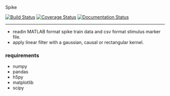 Spike

[![Build Status](https://travis-ci.org/ZaneMuir/NeuroAnalysis.svg?branch=master)](https://travis-ci.org/ZaneMuir/NeuroAnalysis)
[![Coverage Status](https://coveralls.io/repos/github/ZaneMuir/NeuroAnalysis/badge.svg?branch=master)](https://coveralls.io/github/ZaneMuir/NeuroAnalysis?branch=master)
[![Documentation Status](https://readthedocs.org/projects/neuroanalsys/badge/?version=latest)](http://neuroanalsys.readthedocs.io/en/latest/?badge=latest)

---

- readin MATLAB format spike train data and csv format stimulus marker file.
- apply linear filter with a gaussian, causal or rectangular kernel.

### requirements
- numpy
- pandas
- h5py
- matplotlib
- scipy
